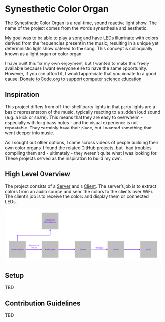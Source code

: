 # Synesthetic Color Organ

The Synesthetic Color Organ is a real-time, sound reactive light show. The name of the project comes from the words synesthesia and aesthetic.

My goal was to be able to play a song and have LEDs illuminate with colors derived from the frequencies present in the music, resulting in a unique yet deterministic light show catered to the song. This concept is colloquially known as a light organ or color organ.

I have built this for my own enjoyment, but I wanted to make this freely available because I want everyone else to have the same opportunity. However, if you can afford it, I would appreciate that you donate to a good cause: [Donate to Code.org to support computer science education](https://code.org/donate)

## Inspiration

This project differs from off-the-shelf party lights in that party lights are a basic representation of the music, typically reacting to a sudden loud sound (e.g. a kick or snare). This means that they are easy to overwhelm - especially with long bass notes - and the visual experience is not repeatable. They certainly have their place, but I wanted something that went deeper into music.

As I sought out other options, I came across videos of people building their own color organs. I found the related GitHub projects, but I had troubles compiling them and - ultimately - they weren’t quite what I was looking for. These projects served as the inspiration to build my own.

## High Level Overview

The project consists of a [Server](https://github.com/Blast12345/LightOrganServer) and a [Client](https://github.com/Blast12345/LightOrganClient). The server’s job is to extract colors from an audio source and send the colors to the clients over WiFi. The client’s job is to receive the colors and display them on connected LEDs.

![Overview](overview.png)

## Setup

TBD

## Contribution Guidelines

TBD
